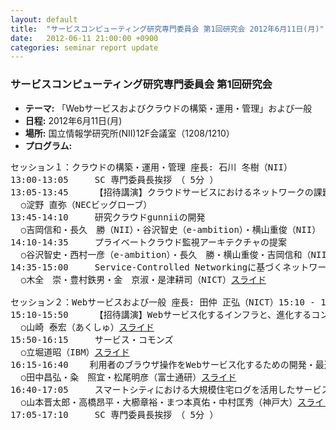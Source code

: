 ```yaml
---
layout: default
title:  "サービスコンピューティング研究専門委員会 第1回研究会 2012年6月11日(月)"
date:   2012-06-11 21:00:00 +0900
categories: seminar report update
---
```


### サービスコンピューティング研究専門委員会 第1回研究会
- __テーマ:__ 「Webサービスおよびクラウドの構築・運用・管理」および一般
- __日程:__ 2012年6月11日(月)
- __場所:__ 国立情報学研究所(NII)12F会議室（1208/1210）
- __プログラム:__


<pre>
セッション１：クラウドの構築・運用・管理 座長: 石川 冬樹（NII）
13:00-13:05 	SC 専門委員長挨拶　（ 5分 ）
13:05-13:45 	【招待講演】クラウドサービスにおけるネットワークの課題と今後
  ○淀野 直弥（NECビッグローブ）
13:45-14:10 	研究クラウドgunniiの開発
  ○吉岡信和・長久　勝（NII）・谷沢智史（e-ambition）・横山重俊（NII） <a href="/assets/file/20120611/yoshioka_slide.pdf">スライド</a>
14:10-14:35 	プライベートクラウド監視アーキテクチャの提案
  ○谷沢智史・西村一彦（e-ambition）・長久　勝・横山重俊・吉岡信和（NII）
14:35-15:00 	Service-Controlled Networkingに基づくネットワークフローの動的制御手法
  ○木全　崇・豊村鉄男・金　京淑・是津耕司（NICT）<a href="/assets/file/20120611/kimata_slide.pdf">スライド</a>

セッション２：Webサービスおよび一般 座長: 田仲 正弘（NICT）15:10 - 17:10 
15:10-15:50 	【招待講演】Webサービス化するインフラと、進化するコンピュータの概念
  ○山崎 泰宏（あくしゅ）<a href="/assets/file/20120611/yamazaki_slide.pdf">スライド</a>
15:50-16:15 	サービス・コモンズ
  ○立堀道昭（IBM）<a href="/assets/file/20120611/tatsubori_slide.pdf">スライド</a>
16:15-16:40    利用者のブラウザ操作をWebサービス化するための開発・最適化支援環境
  ○田中昌弘・粂　照宜・松尾明彦（富士通研）<a href="/assets/file/20120611/tanaka_slide.pdf">スライド</a>
16:40-17:05 	スマートシティにおける大規模住宅ログを活用したサービスの検討
  ○山本晋太郎・高橋昂平・大櫛章裕・まつ本真佑・中村匡秀（神戸大）<a href="/assets/file/20120611/yamamoto_slide.pdf">スライド</a>
17:05-17:10 	SC 専門委員長挨拶　（ 5分 ）
</pre>

